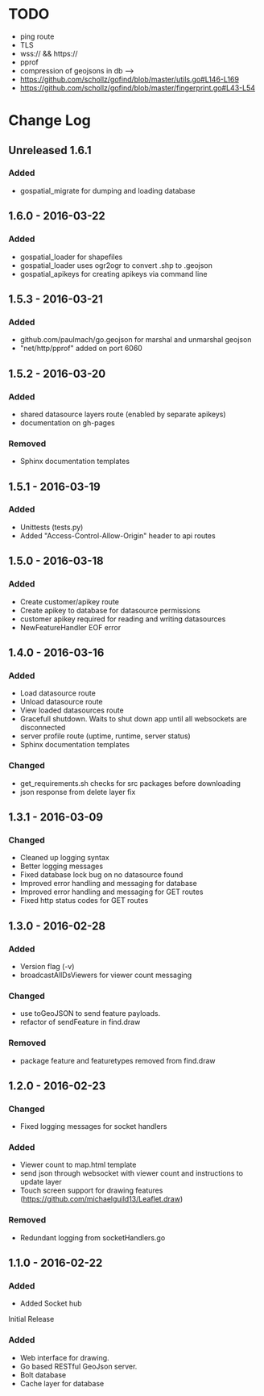 # TODO
 - ping route
 - TLS
 - wss:// && https:// 
 - pprof
 - compression of geojsons in db --> 
 - https://github.com/schollz/gofind/blob/master/utils.go#L146-L169
 - https://github.com/schollz/gofind/blob/master/fingerprint.go#L43-L54


# Change Log

## Unreleased 1.6.1

### Added
 - gospatial_migrate for dumping and loading database



## 1.6.0 - 2016-03-22

### Added
 - gospatial_loader for shapefiles
 - gospatial_loader uses ogr2ogr to convert .shp to .geojson
 - gospatial_apikeys for creating apikeys via command line


## 1.5.3 - 2016-03-21

### Added
 - github.com/paulmach/go.geojson for marshal and unmarshal geojson
 - "net/http/pprof" added on port 6060


## 1.5.2 - 2016-03-20

### Added
 - shared datasource layers route (enabled by separate apikeys)
 - documentation on gh-pages

### Removed
 - Sphinx documentation templates


## 1.5.1 - 2016-03-19

### Added
 - Unittests (tests.py)
 - Added "Access-Control-Allow-Origin" header to api routes


## 1.5.0 - 2016-03-18

### Added
 - Create customer/apikey route
 - Create apikey to database for datasource permissions
 - customer apikey required for reading and writing datasources
 - NewFeatureHandler EOF error


## 1.4.0 - 2016-03-16

### Added
 - Load datasource route
 - Unload datasource route
 - View loaded datasources route
 - Gracefull shutdown. Waits to shut down app until all websockets are disconnected
 - server profile route (uptime, runtime, server status)
 - Sphinx documentation templates

### Changed
 - get_requirements.sh checks for src packages before downloading
 - json response from delete layer fix


## 1.3.1 - 2016-03-09

### Changed
 - Cleaned up logging syntax
 - Better logging messages
 - Fixed database lock bug on no datasource found
 - Improved error handling and messaging for database
 - Improved error handling and messaging for GET routes
 - Fixed http status codes for GET routes


## 1.3.0 - 2016-02-28

### Added
 - Version flag (-v)
 - broadcastAllDsViewers for viewer count messaging

### Changed
 - use toGeoJSON to send feature payloads.
 - refactor of sendFeature in find.draw

### Removed
 - package feature and featuretypes removed from find.draw


## 1.2.0 - 2016-02-23

### Changed
 - Fixed logging messages for socket handlers

### Added
 - Viewer count to map.html template
 - send json through websocket with viewer count and instructions to update layer
 - Touch screen support for drawing features (https://github.com/michaelguild13/Leaflet.draw) 

### Removed
 - Redundant logging from socketHandlers.go


## 1.1.0 - 2016-02-22

### Added
 - Added Socket hub

Initial Release

### Added
 - Web interface for drawing.
 - Go based RESTful GeoJson server.
 - Bolt database
 - Cache layer for database
